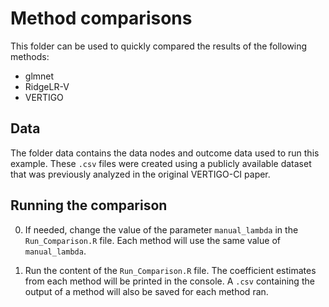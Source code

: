 # Method comparisons

This folder can be used to quickly compared the results of the following methods:
- glmnet
- RidgeLR-V
- VERTIGO

## Data

The folder data contains the data nodes and outcome data used to run this example. These `.csv` files were created using a publicly available dataset that was previously analyzed in the original VERTIGO-CI paper.

## Running the comparison

0. If needed, change the value of the parameter `manual_lambda` in the `Run_Comparison.R` file. Each method will use the same value of `manual_lambda`.

1. Run the content of the `Run_Comparison.R` file. The coefficient estimates from each method will be printed in the console. A `.csv` containing the output of a method will also be saved for each method ran.